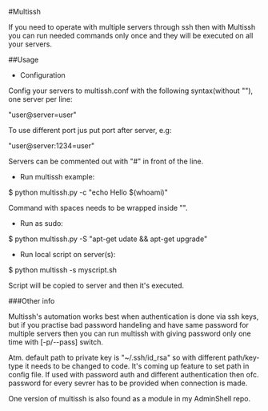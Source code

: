 #Multissh

If you need to operate with multiple servers through ssh then with Multissh you can run needed commands only once and they will be executed on all your servers.

##Usage

- Configuration

Config your servers to multissh.conf with the following syntax(without ""), one server per line:

"user@server=user"

To use different port jus put port after server, e.g:

 "user@server:1234=user"

Servers can be commented out with "#" in front of the line.

- Run multissh example:

$ python multissh.py -c "echo Hello $(whoami)"

Command with spaces needs to be wrapped inside "".

- Run as sudo:

$ python multissh.py -S "apt-get udate && apt-get upgrade"

- Run local script on server(s):

$ python multissh -s myscript.sh

Script will be copied to server and then it's executed.

###Other info

Multissh's automation works best when authentication is done via ssh keys, but if you practise bad password handeling and have same password for multiple servers then you can run multissh with giving password only one time with [-p/--pass] switch. 

Atm. default path to private key is "~/.ssh/id_rsa" so with different path/key-type it needs to be changed to code. It's coming up feature to set path in config file. If used with password auth and different authentication then ofc. password for every sevrer has to be provided when connection is made.

One version of multissh is also found as a module in my AdminShell repo.
